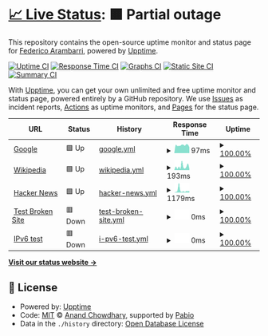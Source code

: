 # [📈 Live Status](https://demo.upptime.js.org): <!--live status--> **🟧 Partial outage**

This repository contains the open-source uptime monitor and status page for [Federico Arambarri](https://demo.upptime.js.org), powered by [Upptime](https://github.com/upptime/upptime).

[![Uptime CI](https://github.com/v-fearam/test-upptime/workflows/Uptime%20CI/badge.svg)](https://github.com/v-fearam/test-upptime/actions?query=workflow%3A%22Uptime+CI%22)
[![Response Time CI](https://github.com/v-fearam/test-upptime/workflows/Response%20Time%20CI/badge.svg)](https://github.com/v-fearam/test-upptime/actions?query=workflow%3A%22Response+Time+CI%22)
[![Graphs CI](https://github.com/v-fearam/test-upptime/workflows/Graphs%20CI/badge.svg)](https://github.com/v-fearam/test-upptime/actions?query=workflow%3A%22Graphs+CI%22)
[![Static Site CI](https://github.com/v-fearam/test-upptime/workflows/Static%20Site%20CI/badge.svg)](https://github.com/v-fearam/test-upptime/actions?query=workflow%3A%22Static+Site+CI%22)
[![Summary CI](https://github.com/v-fearam/test-upptime/workflows/Summary%20CI/badge.svg)](https://github.com/v-fearam/test-upptime/actions?query=workflow%3A%22Summary+CI%22)

With [Upptime](https://upptime.js.org), you can get your own unlimited and free uptime monitor and status page, powered entirely by a GitHub repository. We use [Issues](https://github.com/v-fearam/test-upptime/issues) as incident reports, [Actions](https://github.com/v-fearam/test-upptime/actions) as uptime monitors, and [Pages](https://demo.upptime.js.org) for the status page.

<!--start: status pages-->
<!-- This summary is generated by Upptime (https://github.com/upptime/upptime) -->
<!-- Do not edit this manually, your changes will be overwritten -->
<!-- prettier-ignore -->
| URL | Status | History | Response Time | Uptime |
| --- | ------ | ------- | ------------- | ------ |
| <img alt="" src="https://icons.duckduckgo.com/ip3/www.google.com.ico" height="13"> [Google](https://www.google.com) | 🟩 Up | [google.yml](https://github.com/v-fearam/test-upptime/commits/HEAD/history/google.yml) | <details><summary><img alt="Response time graph" src="./graphs/google/response-time-week.png" height="20"> 97ms</summary><br><a href="https://v-fearam.github.io/test-upptime/history/google"><img alt="Response time 100" src="https://img.shields.io/endpoint?url=https%3A%2F%2Fraw.githubusercontent.com%2Fv-fearam%2Ftest-upptime%2FHEAD%2Fapi%2Fgoogle%2Fresponse-time.json"></a><br><a href="https://v-fearam.github.io/test-upptime/history/google"><img alt="24-hour response time 153" src="https://img.shields.io/endpoint?url=https%3A%2F%2Fraw.githubusercontent.com%2Fv-fearam%2Ftest-upptime%2FHEAD%2Fapi%2Fgoogle%2Fresponse-time-day.json"></a><br><a href="https://v-fearam.github.io/test-upptime/history/google"><img alt="7-day response time 97" src="https://img.shields.io/endpoint?url=https%3A%2F%2Fraw.githubusercontent.com%2Fv-fearam%2Ftest-upptime%2FHEAD%2Fapi%2Fgoogle%2Fresponse-time-week.json"></a><br><a href="https://v-fearam.github.io/test-upptime/history/google"><img alt="30-day response time 100" src="https://img.shields.io/endpoint?url=https%3A%2F%2Fraw.githubusercontent.com%2Fv-fearam%2Ftest-upptime%2FHEAD%2Fapi%2Fgoogle%2Fresponse-time-month.json"></a><br><a href="https://v-fearam.github.io/test-upptime/history/google"><img alt="1-year response time 100" src="https://img.shields.io/endpoint?url=https%3A%2F%2Fraw.githubusercontent.com%2Fv-fearam%2Ftest-upptime%2FHEAD%2Fapi%2Fgoogle%2Fresponse-time-year.json"></a></details> | <details><summary><a href="https://v-fearam.github.io/test-upptime/history/google">100.00%</a></summary><a href="https://v-fearam.github.io/test-upptime/history/google"><img alt="All-time uptime 100.00%" src="https://img.shields.io/endpoint?url=https%3A%2F%2Fraw.githubusercontent.com%2Fv-fearam%2Ftest-upptime%2FHEAD%2Fapi%2Fgoogle%2Fuptime.json"></a><br><a href="https://v-fearam.github.io/test-upptime/history/google"><img alt="24-hour uptime 100.00%" src="https://img.shields.io/endpoint?url=https%3A%2F%2Fraw.githubusercontent.com%2Fv-fearam%2Ftest-upptime%2FHEAD%2Fapi%2Fgoogle%2Fuptime-day.json"></a><br><a href="https://v-fearam.github.io/test-upptime/history/google"><img alt="7-day uptime 100.00%" src="https://img.shields.io/endpoint?url=https%3A%2F%2Fraw.githubusercontent.com%2Fv-fearam%2Ftest-upptime%2FHEAD%2Fapi%2Fgoogle%2Fuptime-week.json"></a><br><a href="https://v-fearam.github.io/test-upptime/history/google"><img alt="30-day uptime 100.00%" src="https://img.shields.io/endpoint?url=https%3A%2F%2Fraw.githubusercontent.com%2Fv-fearam%2Ftest-upptime%2FHEAD%2Fapi%2Fgoogle%2Fuptime-month.json"></a><br><a href="https://v-fearam.github.io/test-upptime/history/google"><img alt="1-year uptime 100.00%" src="https://img.shields.io/endpoint?url=https%3A%2F%2Fraw.githubusercontent.com%2Fv-fearam%2Ftest-upptime%2FHEAD%2Fapi%2Fgoogle%2Fuptime-year.json"></a></details>
| <img alt="" src="https://icons.duckduckgo.com/ip3/en.wikipedia.org.ico" height="13"> [Wikipedia](https://en.wikipedia.org) | 🟩 Up | [wikipedia.yml](https://github.com/v-fearam/test-upptime/commits/HEAD/history/wikipedia.yml) | <details><summary><img alt="Response time graph" src="./graphs/wikipedia/response-time-week.png" height="20"> 193ms</summary><br><a href="https://v-fearam.github.io/test-upptime/history/wikipedia"><img alt="Response time 192" src="https://img.shields.io/endpoint?url=https%3A%2F%2Fraw.githubusercontent.com%2Fv-fearam%2Ftest-upptime%2FHEAD%2Fapi%2Fwikipedia%2Fresponse-time.json"></a><br><a href="https://v-fearam.github.io/test-upptime/history/wikipedia"><img alt="24-hour response time 204" src="https://img.shields.io/endpoint?url=https%3A%2F%2Fraw.githubusercontent.com%2Fv-fearam%2Ftest-upptime%2FHEAD%2Fapi%2Fwikipedia%2Fresponse-time-day.json"></a><br><a href="https://v-fearam.github.io/test-upptime/history/wikipedia"><img alt="7-day response time 193" src="https://img.shields.io/endpoint?url=https%3A%2F%2Fraw.githubusercontent.com%2Fv-fearam%2Ftest-upptime%2FHEAD%2Fapi%2Fwikipedia%2Fresponse-time-week.json"></a><br><a href="https://v-fearam.github.io/test-upptime/history/wikipedia"><img alt="30-day response time 192" src="https://img.shields.io/endpoint?url=https%3A%2F%2Fraw.githubusercontent.com%2Fv-fearam%2Ftest-upptime%2FHEAD%2Fapi%2Fwikipedia%2Fresponse-time-month.json"></a><br><a href="https://v-fearam.github.io/test-upptime/history/wikipedia"><img alt="1-year response time 192" src="https://img.shields.io/endpoint?url=https%3A%2F%2Fraw.githubusercontent.com%2Fv-fearam%2Ftest-upptime%2FHEAD%2Fapi%2Fwikipedia%2Fresponse-time-year.json"></a></details> | <details><summary><a href="https://v-fearam.github.io/test-upptime/history/wikipedia">100.00%</a></summary><a href="https://v-fearam.github.io/test-upptime/history/wikipedia"><img alt="All-time uptime 100.00%" src="https://img.shields.io/endpoint?url=https%3A%2F%2Fraw.githubusercontent.com%2Fv-fearam%2Ftest-upptime%2FHEAD%2Fapi%2Fwikipedia%2Fuptime.json"></a><br><a href="https://v-fearam.github.io/test-upptime/history/wikipedia"><img alt="24-hour uptime 100.00%" src="https://img.shields.io/endpoint?url=https%3A%2F%2Fraw.githubusercontent.com%2Fv-fearam%2Ftest-upptime%2FHEAD%2Fapi%2Fwikipedia%2Fuptime-day.json"></a><br><a href="https://v-fearam.github.io/test-upptime/history/wikipedia"><img alt="7-day uptime 100.00%" src="https://img.shields.io/endpoint?url=https%3A%2F%2Fraw.githubusercontent.com%2Fv-fearam%2Ftest-upptime%2FHEAD%2Fapi%2Fwikipedia%2Fuptime-week.json"></a><br><a href="https://v-fearam.github.io/test-upptime/history/wikipedia"><img alt="30-day uptime 100.00%" src="https://img.shields.io/endpoint?url=https%3A%2F%2Fraw.githubusercontent.com%2Fv-fearam%2Ftest-upptime%2FHEAD%2Fapi%2Fwikipedia%2Fuptime-month.json"></a><br><a href="https://v-fearam.github.io/test-upptime/history/wikipedia"><img alt="1-year uptime 100.00%" src="https://img.shields.io/endpoint?url=https%3A%2F%2Fraw.githubusercontent.com%2Fv-fearam%2Ftest-upptime%2FHEAD%2Fapi%2Fwikipedia%2Fuptime-year.json"></a></details>
| <img alt="" src="https://icons.duckduckgo.com/ip3/news.ycombinator.com.ico" height="13"> [Hacker News](https://news.ycombinator.com) | 🟩 Up | [hacker-news.yml](https://github.com/v-fearam/test-upptime/commits/HEAD/history/hacker-news.yml) | <details><summary><img alt="Response time graph" src="./graphs/hacker-news/response-time-week.png" height="20"> 1179ms</summary><br><a href="https://v-fearam.github.io/test-upptime/history/hacker-news"><img alt="Response time 834" src="https://img.shields.io/endpoint?url=https%3A%2F%2Fraw.githubusercontent.com%2Fv-fearam%2Ftest-upptime%2FHEAD%2Fapi%2Fhacker-news%2Fresponse-time.json"></a><br><a href="https://v-fearam.github.io/test-upptime/history/hacker-news"><img alt="24-hour response time 6317" src="https://img.shields.io/endpoint?url=https%3A%2F%2Fraw.githubusercontent.com%2Fv-fearam%2Ftest-upptime%2FHEAD%2Fapi%2Fhacker-news%2Fresponse-time-day.json"></a><br><a href="https://v-fearam.github.io/test-upptime/history/hacker-news"><img alt="7-day response time 1179" src="https://img.shields.io/endpoint?url=https%3A%2F%2Fraw.githubusercontent.com%2Fv-fearam%2Ftest-upptime%2FHEAD%2Fapi%2Fhacker-news%2Fresponse-time-week.json"></a><br><a href="https://v-fearam.github.io/test-upptime/history/hacker-news"><img alt="30-day response time 834" src="https://img.shields.io/endpoint?url=https%3A%2F%2Fraw.githubusercontent.com%2Fv-fearam%2Ftest-upptime%2FHEAD%2Fapi%2Fhacker-news%2Fresponse-time-month.json"></a><br><a href="https://v-fearam.github.io/test-upptime/history/hacker-news"><img alt="1-year response time 834" src="https://img.shields.io/endpoint?url=https%3A%2F%2Fraw.githubusercontent.com%2Fv-fearam%2Ftest-upptime%2FHEAD%2Fapi%2Fhacker-news%2Fresponse-time-year.json"></a></details> | <details><summary><a href="https://v-fearam.github.io/test-upptime/history/hacker-news">100.00%</a></summary><a href="https://v-fearam.github.io/test-upptime/history/hacker-news"><img alt="All-time uptime 100.00%" src="https://img.shields.io/endpoint?url=https%3A%2F%2Fraw.githubusercontent.com%2Fv-fearam%2Ftest-upptime%2FHEAD%2Fapi%2Fhacker-news%2Fuptime.json"></a><br><a href="https://v-fearam.github.io/test-upptime/history/hacker-news"><img alt="24-hour uptime 100.00%" src="https://img.shields.io/endpoint?url=https%3A%2F%2Fraw.githubusercontent.com%2Fv-fearam%2Ftest-upptime%2FHEAD%2Fapi%2Fhacker-news%2Fuptime-day.json"></a><br><a href="https://v-fearam.github.io/test-upptime/history/hacker-news"><img alt="7-day uptime 100.00%" src="https://img.shields.io/endpoint?url=https%3A%2F%2Fraw.githubusercontent.com%2Fv-fearam%2Ftest-upptime%2FHEAD%2Fapi%2Fhacker-news%2Fuptime-week.json"></a><br><a href="https://v-fearam.github.io/test-upptime/history/hacker-news"><img alt="30-day uptime 100.00%" src="https://img.shields.io/endpoint?url=https%3A%2F%2Fraw.githubusercontent.com%2Fv-fearam%2Ftest-upptime%2FHEAD%2Fapi%2Fhacker-news%2Fuptime-month.json"></a><br><a href="https://v-fearam.github.io/test-upptime/history/hacker-news"><img alt="1-year uptime 100.00%" src="https://img.shields.io/endpoint?url=https%3A%2F%2Fraw.githubusercontent.com%2Fv-fearam%2Ftest-upptime%2FHEAD%2Fapi%2Fhacker-news%2Fuptime-year.json"></a></details>
| <img alt="" src="https://icons.duckduckgo.com/ip3/thissitedoesnotexist.koj.co.ico" height="13"> [Test Broken Site](https://thissitedoesnotexist.koj.co) | 🟥 Down | [test-broken-site.yml](https://github.com/v-fearam/test-upptime/commits/HEAD/history/test-broken-site.yml) | <details><summary><img alt="Response time graph" src="./graphs/test-broken-site/response-time-week.png" height="20"> 0ms</summary><br><a href="https://v-fearam.github.io/test-upptime/history/test-broken-site"><img alt="Response time 0" src="https://img.shields.io/endpoint?url=https%3A%2F%2Fraw.githubusercontent.com%2Fv-fearam%2Ftest-upptime%2FHEAD%2Fapi%2Ftest-broken-site%2Fresponse-time.json"></a><br><a href="https://v-fearam.github.io/test-upptime/history/test-broken-site"><img alt="24-hour response time 0" src="https://img.shields.io/endpoint?url=https%3A%2F%2Fraw.githubusercontent.com%2Fv-fearam%2Ftest-upptime%2FHEAD%2Fapi%2Ftest-broken-site%2Fresponse-time-day.json"></a><br><a href="https://v-fearam.github.io/test-upptime/history/test-broken-site"><img alt="7-day response time 0" src="https://img.shields.io/endpoint?url=https%3A%2F%2Fraw.githubusercontent.com%2Fv-fearam%2Ftest-upptime%2FHEAD%2Fapi%2Ftest-broken-site%2Fresponse-time-week.json"></a><br><a href="https://v-fearam.github.io/test-upptime/history/test-broken-site"><img alt="30-day response time 0" src="https://img.shields.io/endpoint?url=https%3A%2F%2Fraw.githubusercontent.com%2Fv-fearam%2Ftest-upptime%2FHEAD%2Fapi%2Ftest-broken-site%2Fresponse-time-month.json"></a><br><a href="https://v-fearam.github.io/test-upptime/history/test-broken-site"><img alt="1-year response time 0" src="https://img.shields.io/endpoint?url=https%3A%2F%2Fraw.githubusercontent.com%2Fv-fearam%2Ftest-upptime%2FHEAD%2Fapi%2Ftest-broken-site%2Fresponse-time-year.json"></a></details> | <details><summary><a href="https://v-fearam.github.io/test-upptime/history/test-broken-site">100.00%</a></summary><a href="https://v-fearam.github.io/test-upptime/history/test-broken-site"><img alt="All-time uptime 100.00%" src="https://img.shields.io/endpoint?url=https%3A%2F%2Fraw.githubusercontent.com%2Fv-fearam%2Ftest-upptime%2FHEAD%2Fapi%2Ftest-broken-site%2Fuptime.json"></a><br><a href="https://v-fearam.github.io/test-upptime/history/test-broken-site"><img alt="24-hour uptime 100.00%" src="https://img.shields.io/endpoint?url=https%3A%2F%2Fraw.githubusercontent.com%2Fv-fearam%2Ftest-upptime%2FHEAD%2Fapi%2Ftest-broken-site%2Fuptime-day.json"></a><br><a href="https://v-fearam.github.io/test-upptime/history/test-broken-site"><img alt="7-day uptime 100.00%" src="https://img.shields.io/endpoint?url=https%3A%2F%2Fraw.githubusercontent.com%2Fv-fearam%2Ftest-upptime%2FHEAD%2Fapi%2Ftest-broken-site%2Fuptime-week.json"></a><br><a href="https://v-fearam.github.io/test-upptime/history/test-broken-site"><img alt="30-day uptime 100.00%" src="https://img.shields.io/endpoint?url=https%3A%2F%2Fraw.githubusercontent.com%2Fv-fearam%2Ftest-upptime%2FHEAD%2Fapi%2Ftest-broken-site%2Fuptime-month.json"></a><br><a href="https://v-fearam.github.io/test-upptime/history/test-broken-site"><img alt="1-year uptime 100.00%" src="https://img.shields.io/endpoint?url=https%3A%2F%2Fraw.githubusercontent.com%2Fv-fearam%2Ftest-upptime%2FHEAD%2Fapi%2Ftest-broken-site%2Fuptime-year.json"></a></details>
| <img alt="" src="https://icons.duckduckgo.com/ip3/null.ico" height="13"> [IPv6 test](forwardemail.net) | 🟥 Down | [i-pv6-test.yml](https://github.com/v-fearam/test-upptime/commits/HEAD/history/i-pv6-test.yml) | <details><summary><img alt="Response time graph" src="./graphs/i-pv6-test/response-time-week.png" height="20"> 0ms</summary><br><a href="https://v-fearam.github.io/test-upptime/history/i-pv6-test"><img alt="Response time 0" src="https://img.shields.io/endpoint?url=https%3A%2F%2Fraw.githubusercontent.com%2Fv-fearam%2Ftest-upptime%2FHEAD%2Fapi%2Fi-pv6-test%2Fresponse-time.json"></a><br><a href="https://v-fearam.github.io/test-upptime/history/i-pv6-test"><img alt="24-hour response time 0" src="https://img.shields.io/endpoint?url=https%3A%2F%2Fraw.githubusercontent.com%2Fv-fearam%2Ftest-upptime%2FHEAD%2Fapi%2Fi-pv6-test%2Fresponse-time-day.json"></a><br><a href="https://v-fearam.github.io/test-upptime/history/i-pv6-test"><img alt="7-day response time 0" src="https://img.shields.io/endpoint?url=https%3A%2F%2Fraw.githubusercontent.com%2Fv-fearam%2Ftest-upptime%2FHEAD%2Fapi%2Fi-pv6-test%2Fresponse-time-week.json"></a><br><a href="https://v-fearam.github.io/test-upptime/history/i-pv6-test"><img alt="30-day response time 0" src="https://img.shields.io/endpoint?url=https%3A%2F%2Fraw.githubusercontent.com%2Fv-fearam%2Ftest-upptime%2FHEAD%2Fapi%2Fi-pv6-test%2Fresponse-time-month.json"></a><br><a href="https://v-fearam.github.io/test-upptime/history/i-pv6-test"><img alt="1-year response time 0" src="https://img.shields.io/endpoint?url=https%3A%2F%2Fraw.githubusercontent.com%2Fv-fearam%2Ftest-upptime%2FHEAD%2Fapi%2Fi-pv6-test%2Fresponse-time-year.json"></a></details> | <details><summary><a href="https://v-fearam.github.io/test-upptime/history/i-pv6-test">100.00%</a></summary><a href="https://v-fearam.github.io/test-upptime/history/i-pv6-test"><img alt="All-time uptime 100.00%" src="https://img.shields.io/endpoint?url=https%3A%2F%2Fraw.githubusercontent.com%2Fv-fearam%2Ftest-upptime%2FHEAD%2Fapi%2Fi-pv6-test%2Fuptime.json"></a><br><a href="https://v-fearam.github.io/test-upptime/history/i-pv6-test"><img alt="24-hour uptime 100.00%" src="https://img.shields.io/endpoint?url=https%3A%2F%2Fraw.githubusercontent.com%2Fv-fearam%2Ftest-upptime%2FHEAD%2Fapi%2Fi-pv6-test%2Fuptime-day.json"></a><br><a href="https://v-fearam.github.io/test-upptime/history/i-pv6-test"><img alt="7-day uptime 100.00%" src="https://img.shields.io/endpoint?url=https%3A%2F%2Fraw.githubusercontent.com%2Fv-fearam%2Ftest-upptime%2FHEAD%2Fapi%2Fi-pv6-test%2Fuptime-week.json"></a><br><a href="https://v-fearam.github.io/test-upptime/history/i-pv6-test"><img alt="30-day uptime 100.00%" src="https://img.shields.io/endpoint?url=https%3A%2F%2Fraw.githubusercontent.com%2Fv-fearam%2Ftest-upptime%2FHEAD%2Fapi%2Fi-pv6-test%2Fuptime-month.json"></a><br><a href="https://v-fearam.github.io/test-upptime/history/i-pv6-test"><img alt="1-year uptime 100.00%" src="https://img.shields.io/endpoint?url=https%3A%2F%2Fraw.githubusercontent.com%2Fv-fearam%2Ftest-upptime%2FHEAD%2Fapi%2Fi-pv6-test%2Fuptime-year.json"></a></details>

<!--end: status pages-->

[**Visit our status website →**](https://demo.upptime.js.org)

## 📄 License

- Powered by: [Upptime](https://github.com/upptime/upptime)
- Code: [MIT](./LICENSE) © [Anand Chowdhary](https://anandchowdhary.com), supported by [Pabio](https://pabio.com)
- Data in the `./history` directory: [Open Database License](https://opendatacommons.org/licenses/odbl/1-0/)
